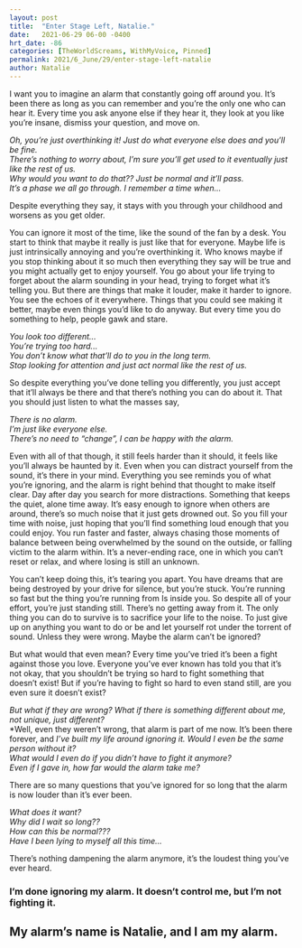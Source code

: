 ```yaml
---
layout: post
title:  "Enter Stage Left, Natalie."
date:   2021-06-29 06-00 -0400
hrt_date: -86
categories: [TheWorldScreams, WithMyVoice, Pinned]
permalink: 2021/6_June/29/enter-stage-left-natalie
author: Natalie
---
```

I want you to imagine an alarm that constantly going off around you. It’s been there as long as you can remember and you’re the only one who can hear it. Every time you ask anyone else if they hear it, they look at you like you’re insane, dismiss your question, and move on.

*Oh, you’re just overthinking it! Just do what everyone else does and you’ll be fine.*  
*There’s nothing to worry about, I’m sure you’ll get used to it eventually just like the rest of us.*  
*Why would you want to do that?? Just be normal and it’ll pass.*  
*It’s a phase we all go through. I remember a time when…*  

Despite everything they say, it stays with you through your childhood and worsens as you get older.

You can ignore it most of the time, like the sound of the fan by a desk. You start to think that maybe it really is just like that for everyone. Maybe life is just intrinsically annoying and you’re overthinking it. Who knows maybe if you stop thinking about it so much then everything they say will be true and you might actually get to enjoy yourself.
You go about your life trying to forget about the alarm sounding in your head, trying to forget what it’s telling you. But there are things that make it louder, make it harder to ignore. You see the echoes of it everywhere. Things that you could see making it better, maybe even things you’d like to do anyway. But every time you do something to help, people gawk and stare.

*You look too different...*  
*You’re trying too hard...*  
*You don’t know what that’ll do to you in the long term.*  
*Stop looking for attention and just act normal like the rest of us.*  

So despite everything you’ve done telling you differently, you just accept that it’ll always be there and that there’s nothing you can do about it. That you should just listen to what the masses say,

*There is no alarm.*  
*I’m just like everyone else.*  
*There’s no need to “change”, I can be happy with the alarm.*  

Even with all of that though, it still feels harder than it should, it feels like you’ll always be haunted by it. Even when you can distract yourself from the sound, it’s there in your mind. Everything you see reminds you of what you’re ignoring, and the alarm is right behind that thought to make itself clear. Day after day you search for more distractions. Something that keeps the quiet, alone time away.
It’s easy enough to ignore when others are around, there’s so much noise that it just gets drowned out. So you fill your time with noise, just hoping that you’ll find something loud enough that you could enjoy. You run faster and faster, always chasing those moments of balance between being overwhelmed by the sound on the outside, or falling victim to the alarm within. It’s a never-ending race, one in which you can’t reset or relax, and where losing is still an unknown.

You can’t keep doing this, it’s tearing you apart. You have dreams that are being destroyed by your drive for silence, but you’re stuck. You’re running so fast but the thing you’re running from Is inside you. So despite all of your effort, you’re just standing still. There’s no getting away from it. The only thing you can do to survive is to sacrifice your life to the noise. To just give up on anything you want to do or be and let yourself rot under the torrent of sound. Unless they were wrong. Maybe the alarm can’t be ignored?

But what would that even mean? Every time you’ve tried it’s been a fight against those you love. Everyone you’ve ever known has told you that it’s not okay, that you shouldn’t be trying so hard to fight something that doesn’t exist! But if you’re having to fight so hard to even stand still, are you even sure it doesn’t exist?

*But what if they are wrong? What if there is something different about me, not unique, just different?*  
*Well, even they weren’t wrong, that alarm is part of me now. It’s been there forever, and *I’ve built my life around ignoring it. Would I even be the same person without it?*  
*What would I even do if you didn’t have to fight it anymore?*  
*Even if I gave in, how far would the alarm take me?*  

There are so many questions that you’ve ignored for so long that the alarm is now louder than it’s ever been.

*What does it want?*  
*Why did I wait so long??*  
*How can this be normal???*  
*Have I been lying to myself all this time...*  

There’s nothing dampening the alarm anymore, it’s the loudest thing you’ve ever heard.

### I’m done ignoring my alarm. It doesn’t control me, but I’m not fighting it.
## My alarm’s name is Natalie, and I am my alarm.